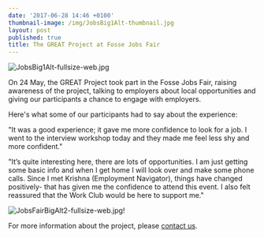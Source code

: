 ```yaml
---
date: '2017-06-28 14:46 +0100'
thumbnail-image: /img/JobsBig1Alt-thumbnail.jpg
layout: post
published: true
title: The GREAT Project at Fosse Jobs Fair
---
```

![JobsBig1Alt-fullsize-web.jpg]({{site.baseurl}}/img/JobsBig1Alt-fullsize-web.jpg)

On 24 May, the GREAT Project took part in the Fosse Jobs Fair, raising awareness of the project, talking to employers about local opportunities and giving our participants a chance to engage with employers.

Here's what some of our participants had to say about the experience:

"It was a good experience; it gave me more confidence to look for a job. I went to the interview workshop today and they made me feel less shy and more confident."

"It’s quite interesting here, there are lots of opportunities. I am just getting some basic info and when I get home I will look over and make some phone calls. Since I met Krishna (Employment Navigator), things have changed positively- that has given me the confidence to attend this event. I also felt reassured that the Work Club would be here to support me."

![JobsFairBigAlt2-fullsize-web.jpg]({{site.baseurl}}/img/JobsFairBigAlt2-fullsize-web.jpg)!

For more information about the project, please [contact us](https://www.greatproject.org.uk/contact/).
